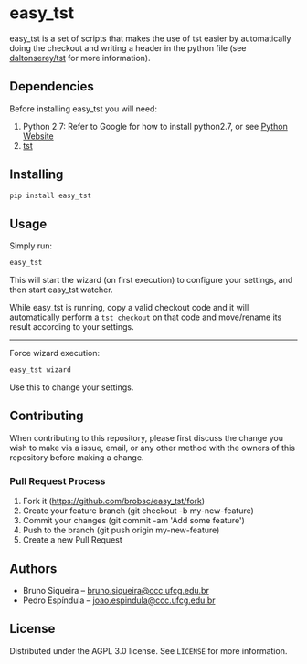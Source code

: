 # easy_tst

easy_tst is a set of scripts that makes the use of tst easier by automatically doing the checkout and writing a header in the python file (see [daltonserey/tst](https://github.com/daltonserey/tst) for more information).


## Dependencies

Before installing easy_tst you will need: 

1. Python 2.7: Refer to Google for how to install python2.7, or see [Python Website](https://www.python.org/downloads/release/python-2715/)
2. [tst](https://github.com/daltonserey/tst)


## Installing

```sh
pip install easy_tst
```

## Usage

Simply run:

```sh
easy_tst
```

This will start the wizard (on first execution) to configure your settings, and then start easy_tst watcher.

While easy_tst is running, copy a valid checkout code and it will automatically perform a `tst checkout` on that code and move/rename its result according to your settings.

---

Force wizard execution:

```sh
easy_tst wizard
```

Use this to change your settings.


## Contributing

When contributing to this repository, please first discuss the change you wish to make via a issue,
email, or any other method with the owners of this repository before making a change.

### Pull Request Process

1. Fork it (https://github.com/brobsc/easy_tst/fork)
2. Create your feature branch (git checkout -b my-new-feature)
3. Commit your changes (git commit -am 'Add some feature')
4. Push to the branch (git push origin my-new-feature)
5. Create a new Pull Request


## Authors

- Bruno Siqueira – bruno.siqueira@ccc.ufcg.edu.br
- Pedro Espíndula – joao.espindula@ccc.ufcg.edu.br

## License

Distributed under the AGPL 3.0 license. See ``LICENSE`` for more information.


